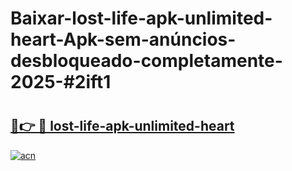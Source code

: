 # Baixar-lost-life-apk-unlimited-heart-Apk-sem-anúncios-desbloqueado-completamente-2025-#2ift1

# <h2><a href="https://ainizakaria.my?title=lost-life-apk-unlimited-heart&ref=24M">🔗👉 🔴 lost-life-apk-unlimited-heart</a></h2>

[![acn](https://github.com/user-attachments/assets/0f9c940e-d8b0-45ae-aac7-cd30a18b3e1c)](https://ainizakaria.my?title=lost-life-apk-unlimited-heart&ref=24M)


